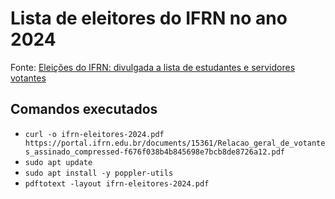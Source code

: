 # Lista de eleitores do IFRN no ano 2024

Fonte: [Eleições do IFRN: divulgada a lista de estudantes e servidores votantes](https://portal.ifrn.edu.br/campus/reitoria/noticias/eleicoes-do-ifrn-divulgada-a-lista-de-estudantes-e-servidores-votantes/)

## Comandos executados

- `curl -o ifrn-eleitores-2024.pdf https://portal.ifrn.edu.br/documents/15361/Relacao_geral_de_votantes_assinado_compressed-f676f038b4b845698e7bcb8de8726a12.pdf`
- `sudo apt update`
- `sudo apt install -y poppler-utils`
- `pdftotext -layout ifrn-eleitores-2024.pdf`
